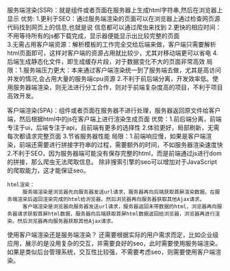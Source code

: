   服务端渲染(SSR)：就是组件或者页面在服务器上生成html字符串,然后在浏览器上显示
    优势: 1.更利于SEO：通过服务端渲染的页面可以在浏览器上通过检查网页源代码找到网页上的信息,也就是说
                      信息都可以通过爬虫来找到 
          2.更快的相应时间：不用等待所有的js都下载完成，显示器便能显示出比较完整的页面   
          3.无需占用客户端资源：解析模板的工作完全交给后端来做，客户端只需要解析html页面即可，这样对客户端的资源占用就比较少，尤其对移动端更可以省电
          4.后端生成静态化文件，即生成缓存片段，对于数据变化不大的页面非常高效
    局限：1.服务端压力更大：本来通过客户端渲染统一到了服务端去做，尤其是高访问并发的情况,会占用大量的服务端cpu资源
          2.不利于前后端分离，开发效率低。使用服务器端渲染，则无法进行分工合作，则对于前端复杂度高的项目，不利于项目高效开发。

  客户端渲染(SPA)：组件或者页面在服务器不进行处理，服务器返回原文件给客户端，然后根据html中的js在客户端上进行渲染生成页面
    优势：1.前后端分离，前端专注于ui，后端专注于api，且前端有更多的选择性
          2.体验更好，局部刷新，无需每次都请求完整页面
          3.节省服务器性能
    局限：1.前端响应慢，如果是客户端渲染，前端还需要进行拼接字符串的过程，需要额外的时间，不如服务器渲染速度快
          2.不利于SEO，因为服务器端可能没有保存完整的html，而是前端通过js进行dom的拼接，那么爬虫无法爬取信息。 除非搜索引擎的seo可以增加对于JavaScript的爬取能力，这才能保证seo。


    html渲染：
         服务端渲染是浏览器先向服务器发送url请求，服务器再向后端获取首屏渲染数据，在服务端渲染后返回渲染完成的html给浏览器。然后浏览器再向服务器获取其他Ajax请求。
         客户端渲染是浏览器向服务器发送url请求，服务器返回未带数据的html，浏览器再向服务器请求获取首屏html数据，服务器向后端获取首屏html数据返回给浏览器，浏览器再进行渲染。然后浏览器再向服务器获取其他Ajax请求。

  使用客户端渲染还是服务端渲染？
       还需要根据实际的用户需求而定，比如企业级应用，展示的是没用复杂的交互，并需要良好的seo，此时需要使用服务端渲染。
       如果是类似后台管理系统，交互性比较强，不需要考虑seo，则需要使用客户端渲染。